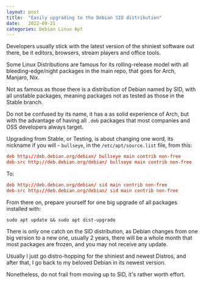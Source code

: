 ```yaml
---
layout: post
title:  "Easily upgrading to the Debian SID distribution"
date:   2022-09-21
categories: Debian Linux Apt
---
```


Developers usually stick with the latest version of the shiniest software out there,
be it editors, browsers, stream players and office tools.

Some Linux Distributions are famous for its rolling-release model with all
bleeding-edge/night packages in the main repo, that goes for Arch, Manjaro, Nix.

Not as famous as those there is a distribution of Debian named by SID, with all
unstable packages, meaning packages not as tested as those in the Stable branch.

Do not be confused by its name, it has a as solid experience of Arch, but with the
advantage of having all `.deb` packages that most companies and OSS developers
always target.

Upgrading from Stable, or Testing, is about changing one word, its nickname if you will - 
`bullseye`, in the `/etc/apt/source.list` file, from this:

 ```conf
deb http://deb.debian.org/debian/ bullseye main contrib non-free
deb-src http://deb.debian.org/debian/ bullseye main contrib non-free
```

To:

 ```conf
deb http://deb.debian.org/debian/ sid main contrib non-free
deb-src http://deb.debian.org/debian/ sid main contrib non-free
```

From there on, prepare yourself for one big upgrade of all packages installed with:

`sudo apt update && sudo apt dist-upgrade`

There is only one catch on the SID distribution, as Debian changes from one big version to a new one, usually 2 years, there will be a whole month that most packages are frozen, and you may not receive any update.

Usually I just go distro-hopping for the shiniest and newest Distros, and after that, I go back to my beloved Debian in its  newest version.

Nonetheless, do not frail from moving up to SID, it's rather worth effort.



